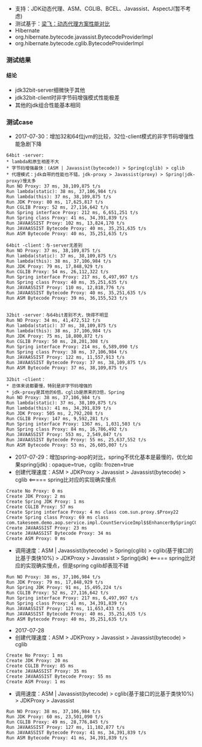 ###
* 支持：JDK动态代理、ASM、CGLIB、BCEL、Javassist、AspectJ(暂不考虑)
* 测试基于：[梁飞：动态代理方案性能对比](http://javatar.iteye.com/blog/814426)
* Hibernate
 * org.hibernate.bytecode.javassist.BytecodeProviderImpl
 * org.hibernate.bytecode.cglib.BytecodeProviderImpl  

### 测试结果
#### 结论
* jdk32bit-server细微快于其他
* jdk32bit-client时非字节码增强模式性能极差
* 其他的jdk组合性能基本相同

### 测试case
* 2017-07-30：增加32和64位jvm的比较，32位-client模式的非字节码增强性能急剧下降

```
64bit -server: 
* lambda和原生相差不大
* 字节码增强最快：(ASM | Javassist(bytecode)) > Spring(cglib) > cglib
* 代理模式：jdk自带的性能也不错，jdk-proxy > Javassist(proxy) > Spring(jdk-proxy)慢太多
Run NO Proxy: 37 ms, 38,109,875 t/s
Run lambda(static): 38 ms, 37,106,984 t/s
Run lambda(this): 37 ms, 38,109,875 t/s
Run JDK Proxy: 80 ms, 17,625,817 t/s
Run CGLIB Proxy: 52 ms, 27,116,642 t/s
Run Spring interface Proxy: 212 ms, 6,651,251 t/s
Run Spring class Proxy: 41 ms, 34,391,839 t/s
Run JAVAASSIST Proxy: 102 ms, 13,824,170 t/s
Run JAVAASSIST Bytecode Proxy: 40 ms, 35,251,635 t/s
Run ASM Bytecode Proxy: 40 ms, 35,251,635 t/s

64bit -client：与-server无差别
Run NO Proxy: 37 ms, 38,109,875 t/s
Run lambda(static): 37 ms, 38,109,875 t/s
Run lambda(this): 38 ms, 37,106,984 t/s
Run JDK Proxy: 79 ms, 17,848,929 t/s
Run CGLIB Proxy: 54 ms, 26,112,322 t/s
Run Spring interface Proxy: 217 ms, 6,497,997 t/s
Run Spring class Proxy: 40 ms, 35,251,635 t/s
Run JAVAASSIST Proxy: 110 ms, 12,818,776 t/s
Run JAVAASSIST Bytecode Proxy: 40 ms, 35,251,635 t/s
Run ASM Bytecode Proxy: 39 ms, 36,155,523 t/s


32bit -server：与64bit差别不大，快得不明显
Run NO Proxy: 34 ms, 41,472,512 t/s
Run lambda(static): 37 ms, 38,109,875 t/s
Run lambda(this): 38 ms, 37,106,984 t/s
Run JDK Proxy: 75 ms, 18,800,872 t/s
Run CGLIB Proxy: 50 ms, 28,201,308 t/s
Run Spring interface Proxy: 214 ms, 6,589,090 t/s
Run Spring class Proxy: 38 ms, 37,106,984 t/s
Run JAVAASSIST Proxy: 122 ms, 11,557,913 t/s
Run JAVAASSIST Bytecode Proxy: 37 ms, 38,109,875 t/s
Run ASM Bytecode Proxy: 37 ms, 38,109,875 t/s

32bit -client：
* 总体来说都要慢，特别是非字节码增强的
* jdk-proxy是其他的6倍，cglib是原来的3倍，Spring
Run NO Proxy: 38 ms, 37,106,984 t/s
Run lambda(static): 37 ms, 38,109,875 t/s
Run lambda(this): 41 ms, 34,391,839 t/s
Run JDK Proxy: 505 ms, 2,792,208 t/s
Run CGLIB Proxy: 147 ms, 9,592,281 t/s
Run Spring interface Proxy: 1367 ms, 1,031,503 t/s
Run Spring class Proxy: 84 ms, 16,786,492 t/s
Run JAVAASSIST Proxy: 553 ms, 2,549,847 t/s
Run JAVAASSIST Bytecode Proxy: 55 ms, 25,637,552 t/s
Run ASM Bytecode Proxy: 53 ms, 26,605,007 t/s
```

* 2017-07-29：增加spring-aop的对比，spring不优化基本是最慢的，优化如果spring(jdk) : opaque=true，cglib: frozen=true
 * 创建代理速度：ASM > JDKProxy > Javassist > Javassist(bytecode) > cglib <===== spring比对应的实现确实慢点

```
Create No Proxy: 0 ms
Create JDK Proxy: 2 ms
Create Spring JDK Proxy: 1 ms
Create CGLIB Proxy: 57 ms
Create Spring interface Proxy: 4 ms class com.sun.proxy.$Proxy22
Create Spring class Proxy: 69 ms class com.takeseem.demo.aop.service.impl.CountServiceImpl$$EnhancerBySpringCGLIB$$8049f30d
Create JAVAASSIST Proxy: 23 ms
Create JAVAASSIST Bytecode Proxy: 34 ms
Create ASM Proxy: 0 ms
```
 * 调用速度：ASM | Javassist(bytecode) > Spring(cglib) > cglib(基于接口的比基于类快10%) > JDKProxy > Javassist > Spring(jdk)  <===== spring比对应的实现确实慢点，但是spring cglib却表现不错
 
```
Run NO Proxy: 38 ms, 37,106,984 t/s
Run JDK Proxy: 79 ms, 17,848,929 t/s
Run Spring JDK Proxy: 91 ms, 15,495,224 t/s
Run CGLIB Proxy: 52 ms, 27,116,642 t/s
Run Spring interface Proxy: 217 ms, 6,497,997 t/s
Run Spring class Proxy: 41 ms, 34,391,839 t/s
Run JAVAASSIST Proxy: 121 ms, 11,653,433 t/s
Run JAVAASSIST Bytecode Proxy: 40 ms, 35,251,635 t/s
Run ASM Bytecode Proxy: 40 ms, 35,251,635 t/s
```

* 2017-07-28
 * 创建代理速度：ASM > JDKProxy > Javassist > Javassist(bytecode) > cglib

```
Create No Proxy: 1 ms
Create JDK Proxy: 20 ms
Create CGLIB Proxy: 85 ms
Create JAVAASSIST Proxy: 35 ms
Create JAVAASSIST Bytecode Proxy: 55 ms
Create ASM Proxy: 1 ms
```
 * 调用速度：ASM | Javassist(bytecode) > cglib(基于接口的比基于类快10%) > JDKProxy > Javassist 
 
```
Run NO Proxy: 38 ms, 37,106,984 t/s
Run JDK Proxy: 60 ms, 23,501,090 t/s
Run CGLIB Proxy: 49 ms, 28,776,845 t/s
Run JAVAASSIST Proxy: 127 ms, 11,102,877 t/s
Run JAVAASSIST Bytecode Proxy: 41 ms, 34,391,839 t/s
Run ASM Bytecode Proxy: 41 ms, 34,391,839 t/s
```